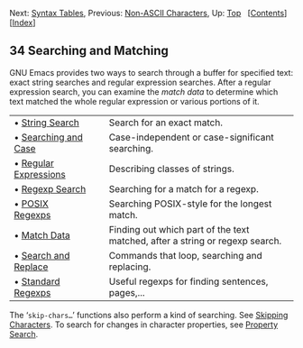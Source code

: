 

Next: [Syntax Tables](Syntax-Tables.html), Previous: [Non-ASCII Characters](Non_002dASCII-Characters.html), Up: [Top](index.html)   \[[Contents](index.html#SEC_Contents "Table of contents")]\[[Index](Index.html "Index")]

## 34 Searching and Matching

GNU Emacs provides two ways to search through a buffer for specified text: exact string searches and regular expression searches. After a regular expression search, you can examine the *match data* to determine which text matched the whole regular expression or various portions of it.

|                                                   |    |                                                                              |
| :------------------------------------------------ | -- | :--------------------------------------------------------------------------- |
| • [String Search](String-Search.html)             |    | Search for an exact match.                                                   |
| • [Searching and Case](Searching-and-Case.html)   |    | Case-independent or case-significant searching.                              |
| • [Regular Expressions](Regular-Expressions.html) |    | Describing classes of strings.                                               |
| • [Regexp Search](Regexp-Search.html)             |    | Searching for a match for a regexp.                                          |
| • [POSIX Regexps](POSIX-Regexps.html)             |    | Searching POSIX-style for the longest match.                                 |
| • [Match Data](Match-Data.html)                   |    | Finding out which part of the text matched, after a string or regexp search. |
| • [Search and Replace](Search-and-Replace.html)   |    | Commands that loop, searching and replacing.                                 |
| • [Standard Regexps](Standard-Regexps.html)       |    | Useful regexps for finding sentences, pages,...                              |

The ‘`skip-chars…`’ functions also perform a kind of searching. See [Skipping Characters](Skipping-Characters.html). To search for changes in character properties, see [Property Search](Property-Search.html).
